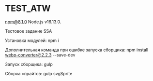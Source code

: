 # TEST_ATW

npm@8.1.0
Node.js v16.13.0.

Тестовое задание SSA

Установка модулей:
    npm i

Дополнительная команда при ошибке запуска сборщика:
    npm install webp-converter@2.2.3 --save-dev

Запуск сборщика:
    gulp 

Сборка спрайтов: gulp svgSprite
